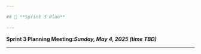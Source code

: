 ```yaml
---

## 📅 **Sprint 3 Plan**

---
```


**Sprint 3 Planning Meeting:_Sunday, May 4, 2025_ _(time TBD)_** 

<!-- Placeholder: finalize date/time and link for the Sprint 3 planning session -->

---
